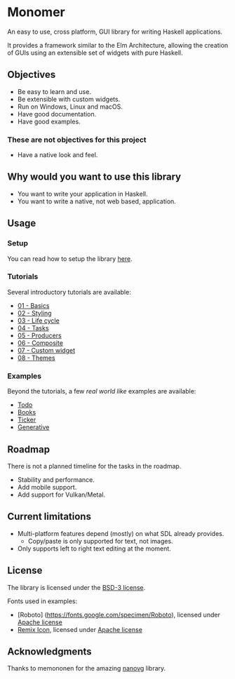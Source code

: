 # Monomer

An easy to use, cross platform, GUI library for writing Haskell applications.

It provides a framework similar to the Elm Architecture, allowing the creation
of GUIs using an extensible set of widgets with pure Haskell.

## Objectives

- Be easy to learn and use.
- Be extensible with custom widgets.
- Run on Windows, Linux and macOS.
- Have good documentation.
- Have good examples.

### These are not objectives for this project

- Have a native look and feel.

## Why would you want to use this library

- You want to write your application in Haskell.
- You want to write a native, not web based, application.

## Usage

### Setup

You can read how to setup the library [here](docs/tutorials/00-setup.md).

### Tutorials

Several introductory tutorials are available:

- [01 - Basics](docs/tutorials/01-basics.md)
- [02 - Styling](docs/tutorials/02-styling.md)
- [03 - Life cycle](docs/tutorials/03-life-cycle.md)
- [04 - Tasks](docs/tutorials/04-tasks.md)
- [05 - Producers](docs/tutorials/05-producers.md)
- [06 - Composite](docs/tutorials/06-composite.md)
- [07 - Custom widget](docs/tutorials/07-custom-widget.md)
- [08 - Themes](docs/tutorials/08-themes.md)

### Examples

Beyond the tutorials, a few _real world like_ examples are available:

- [Todo](docs/examples/01-todo.md)
- [Books](docs/examples/02-books.md)
- [Ticker](docs/examples/03-ticker.md)
- [Generative](docs/examples/04-generative.md)

## Roadmap

There is not a planned timeline for the tasks in the roadmap.

- Stability and performance.
- Add mobile support.
- Add support for Vulkan/Metal.

## Current limitations

- Multi-platform features depend (mostly) on what SDL already provides.
  - Copy/paste is only supported for text, not images.
- Only supports left to right text editing at the moment.

## License

The library is licensed under the [BSD-3 license](LICENSE).

Fonts used in examples:

- [Roboto] (https://fonts.google.com/specimen/Roboto), licensed under [Apache license](http://www.apache.org/licenses/LICENSE-2.0)
- [Remix Icon](https://remixicon.com), licensed under [Apache license](http://www.apache.org/licenses/LICENSE-2.0)

## Acknowledgments

Thanks to memononen for the amazing [nanovg](https://github.com/memononen/nanovg) library.
